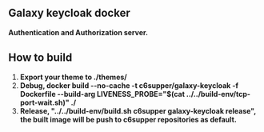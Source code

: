 
## Galaxy keycloak docker
**Authentication and Authorization server.**  

## How to build
1. **Export your theme to ./themes/**
2. **Debug, docker build --no-cache -t c6supper/galaxy-keycloak -f Dockerfile --build-arg LIVENESS_PROBE="$(cat ../../build-env/tcp-port-wait.sh)" ./**
3. **Release, "../../build-env/build.sh c6supper galaxy-keycloak release", the built image will be push to c6supper repositories as default.**
